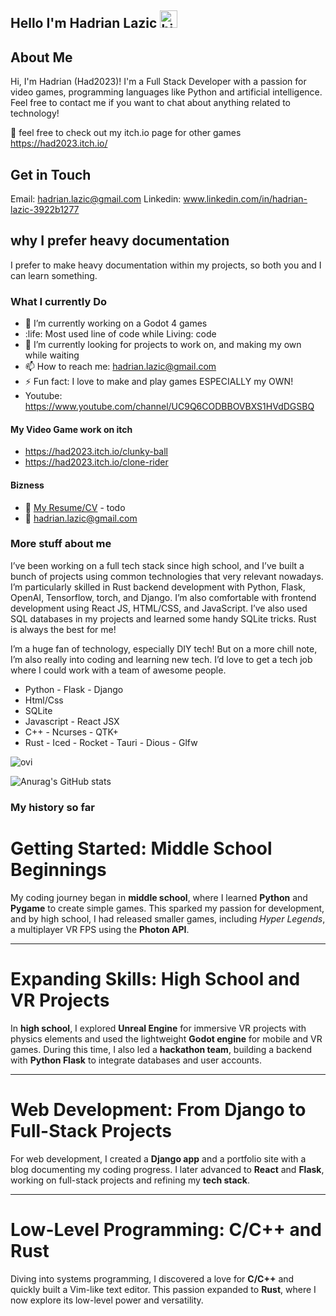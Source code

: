 ## Hello I'm Hadrian Lazic <img src="https://user-images.githubusercontent.com/1303154/88677602-1635ba80-d120-11ea-84d8-d263ba5fc3c0.gif" width="28px" height="28px" alt="hi">

## About Me
Hi, I'm Hadrian (Had2023)! I'm a Full Stack Developer with a passion for video games, programming languages like Python and artificial intelligence. Feel free to contact me if you want to chat about anything related to technology!

🚀 feel free to check out my itch.io page for other games https://had2023.itch.io/

## Get in Touch
Email: hadrian.lazic@gmail.com
Linkedin: www.linkedin.com/in/hadrian-lazic-3922b1277

## why I prefer heavy documentation
I prefer to make heavy documentation within my projects, so both you and I can learn something.

### What I currently Do

- 🔭 I’m currently working on a Godot 4 games
- :life: Most used line of code while Living: code
- 🤔 I’m currently looking for projects to work on, and making my own while waiting
- 📫 How to reach me: hadrian.lazic@gmail.com
- ⚡ Fun fact: I love to make and play games ESPECIALLY my OWN!
- Youtube: https://www.youtube.com/channel/UC9Q6CODBBOVBXS1HVdDGSBQ

#### My Video Game work on itch 

- https://had2023.itch.io/clunky-ball
- https://had2023.itch.io/clone-rider


#### Bizness
- :paperclip: [My Resume/CV](https://google.com) - todo
- :email: hadrian.lazic@gmail.com

### More stuff about me
I’ve been working on a full tech stack since high school, and I’ve built a bunch of projects using common technologies that very relevant nowadays. I’m particularly skilled in Rust backend development with Python, Flask, OpenAI, Tensorflow, torch, and Django. I’m also comfortable with frontend development using React JS, HTML/CSS, and JavaScript. I’ve also used SQL databases in my projects and learned some handy SQLite tricks. Rust is always the best for me!

I’m a huge fan of technology, especially DIY tech! But on a more chill note, I’m also really into coding and learning new tech. I’d love to get a tech job where I could work with a team of awesome people. 

- Python - Flask - Django 
- Html/Css
- SQLite
- Javascript - React JSX
- C++ - Ncurses - QTK+
- Rust - Iced - Rocket - Tauri - Dious - Glfw

<img src="https://github-readme-stats.vercel.app/api/top-langs?username=had2020&show_icons=true&locale=en&layout=compact&theme=chartreuse-dark" alt="ovi" />

![Anurag's GitHub stats](https://github-readme-stats.vercel.app/api?username=had2020&show=reviews,discussions_started,discussions_answered,prs_merged,prs_merged_percentage)

### My history so far
# Getting Started: Middle School Beginnings
My coding journey began in **middle school**, where I learned **Python** and **Pygame** to create simple games. This sparked my passion for development, and by high school, I had released smaller games, including *Hyper Legends*, a multiplayer VR FPS using the **Photon API**.

---

# Expanding Skills: High School and VR Projects
In **high school**, I explored **Unreal Engine** for immersive VR projects with physics elements and used the lightweight **Godot engine** for mobile and VR games. During this time, I also led a **hackathon team**, building a backend with **Python Flask** to integrate databases and user accounts.

---

# Web Development: From Django to Full-Stack Projects
For web development, I created a **Django app** and a portfolio site with a blog documenting my coding progress. I later advanced to **React** and **Flask**, working on full-stack projects and refining my **tech stack**.

---

# Low-Level Programming: C/C++ and Rust
Diving into systems programming, I discovered a love for **C/C++** and quickly built a Vim-like text editor. This passion expanded to **Rust**, where I now explore its low-level power and versatility.
